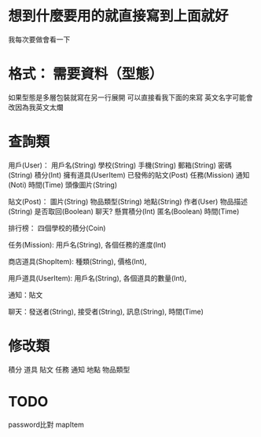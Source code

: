 # 想到什麼要用的就直接寫到上面就好
我每次要做會看一下

# 格式： 需要資料（型態）
如果型態是多層包裝就寫在另一行展開
可以直接看我下面的來寫
英文名字可能會改因為我英文太爛

# 查詢類
用戶(User)： 用戶名(String) 學校(String) 手機(String) 郵箱(String) 密碼(String) 積分(Int) 擁有道具(UserItem) 已發佈的貼文(Post) 任務(Mission) 通知(Noti) 時間(Time) 頭像圖片(String)

貼文(Post)： 圖片(String) 物品類型(String) 地點(String) 作者(User) 物品描述(String) 是否取回(Boolean) 聊天? 懸賞積分(Int) 匿名(Boolean) 時間(Time)

排行榜： 四個學校的積分(Coin) 

任务(Mission): 用戶名(String), 各個任務的進度(Int)

商店道具(ShopItem): 種類(String), 價格(Int),

用戶道具(UserItem): 用戶名(String), 各個道具的數量(Int),

通知：貼文

聊天：發送者(String), 接受者(String), 訊息(String), 時間(Time)

# 修改類

積分 道具 貼文 任務 通知 地點 物品類型

# TODO
password比對
mapItem